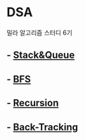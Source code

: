 # DSA
밀라 알고리즘 스터디 6기

## - [Stack&Queue](./Stack&Queue/Stack&Queue.md)
## - [BFS](./BFS/BFS.md)
## - [Recursion](./Recursion/Recursion.md)
## - [Back-Tracking](./BackTracking/BackTracking.md)